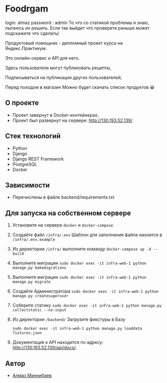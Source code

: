 # Foodrgam

login: almaz
password : admin
То что со статикой проблемы я знаю, пытаюсь их решить. Если так выйдет что проверете раньше может подскажете что сделать)

 Продуктовый помощник - дипломный проект курса на Яндекс.Практикум.

 Это онлайн-сервис и API для него. 

 Здесь пользователи могут публиковать рецепты,

 Подписываться на публикации других пользователей,

 Перед походом в магазин Можно будет скачать список продуктов :grinning:

## О проекте 

- Проект завернут в Docker-контейнерах;
- Проект был развернут на сервере: <http://130.193.52.139/>
  
## Стек технологий
- Python
- Django
- Django REST Framework
- PostgreSQL
- Docker

## Зависимости
- Перечислены в файле backend/requirements.txt


## Для запуска на собственном сервере

1. Установите на сервере `docker` и `docker-compose`
2. Создайте файл `/infra/.env` Шаблон для заполнения файла нахоится в `/infra/.env.example`
3. Из директории `/infra/` выполните команду `docker-compose up -d --build`
5. Выполните миграции `sudo docker exec -it infra-web-1 python manage.py makemigrations`
6. Выполните миграции `sudo docker exec -it infra-web-1 python manage.py migrate`
6. Создайте Администратора `sudo docker exec -it infra-web-1 python manage.py createsuperuser`
7. Соберите статику `sudo docker exec -it infra-web-1 python manage.py collectstatic --no-input`
8. Из директории `/backend/` Загрузите фикстуры в Базу 

    `sudo docker exec -it infra-web-1 python manage.py loaddata fixtures.json`
8. Документация к API находится по адресу: <http://130.193.52.139/api/docs/>.

## Автор

- [Алмаз Миннибаев](https://github.com/Duckin1) 